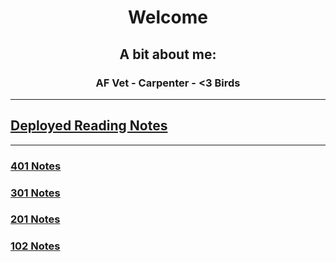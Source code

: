 # <div align ="center"> Welcome </div>

## <div align ="center">A bit about me:</div>

### <div align ="center"> AF Vet - Carpenter - <3 Birds </div>

---

## [Deployed Reading Notes](https://vektur.github.io/reading-notes/)

---

### [401 Notes](./401)

### [301 Notes](./301)

### [201 Notes](./201)

### [102 Notes](./102)
